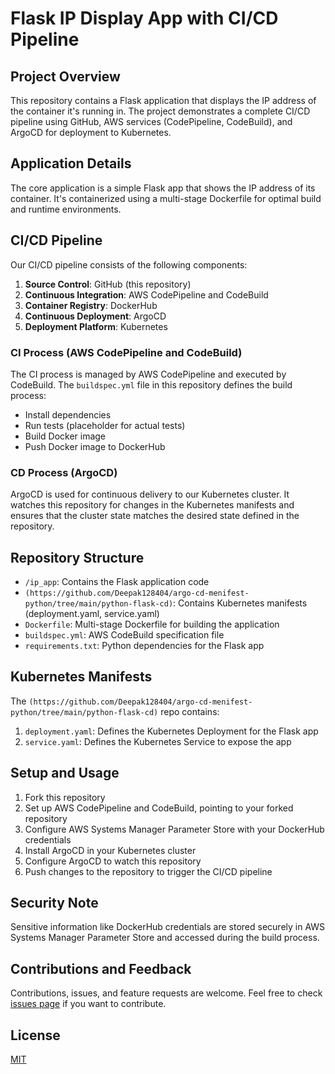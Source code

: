 # Flask IP Display App with CI/CD Pipeline

## Project Overview

This repository contains a Flask application that displays the IP address of the container it's running in. The project demonstrates a complete CI/CD pipeline using GitHub, AWS services (CodePipeline, CodeBuild), and ArgoCD for deployment to Kubernetes.

## Application Details

The core application is a simple Flask app that shows the IP address of its container. It's containerized using a multi-stage Dockerfile for optimal build and runtime environments.

## CI/CD Pipeline

Our CI/CD pipeline consists of the following components:

1. **Source Control**: GitHub (this repository)
2. **Continuous Integration**: AWS CodePipeline and CodeBuild
3. **Container Registry**: DockerHub
4. **Continuous Deployment**: ArgoCD
5. **Deployment Platform**: Kubernetes

### CI Process (AWS CodePipeline and CodeBuild)

The CI process is managed by AWS CodePipeline and executed by CodeBuild. The `buildspec.yml` file in this repository defines the build process:

- Install dependencies
- Run tests (placeholder for actual tests)
- Build Docker image
- Push Docker image to DockerHub

### CD Process (ArgoCD)

ArgoCD is used for continuous delivery to our Kubernetes cluster. It watches this repository for changes in the Kubernetes manifests and ensures that the cluster state matches the desired state defined in the repository.

## Repository Structure

- `/ip_app`: Contains the Flask application code
- `(https://github.com/Deepak128404/argo-cd-menifest-python/tree/main/python-flask-cd)`: Contains Kubernetes manifests (deployment.yaml, service.yaml)
- `Dockerfile`: Multi-stage Dockerfile for building the application
- `buildspec.yml`: AWS CodeBuild specification file
- `requirements.txt`: Python dependencies for the Flask app

## Kubernetes Manifests

The `(https://github.com/Deepak128404/argo-cd-menifest-python/tree/main/python-flask-cd)` repo contains:

1. `deployment.yaml`: Defines the Kubernetes Deployment for the Flask app
2. `service.yaml`: Defines the Kubernetes Service to expose the app

## Setup and Usage

1. Fork this repository
2. Set up AWS CodePipeline and CodeBuild, pointing to your forked repository
3. Configure AWS Systems Manager Parameter Store with your DockerHub credentials
4. Install ArgoCD in your Kubernetes cluster
5. Configure ArgoCD to watch this repository
6. Push changes to the repository to trigger the CI/CD pipeline

## Security Note

Sensitive information like DockerHub credentials are stored securely in AWS Systems Manager Parameter Store and accessed during the build process.

## Contributions and Feedback

Contributions, issues, and feature requests are welcome. Feel free to check [issues page](https://github.com/Deepak128404/flask_ip/issues) if you want to contribute.

## License

[MIT](https://choosealicense.com/licenses/mit/)
